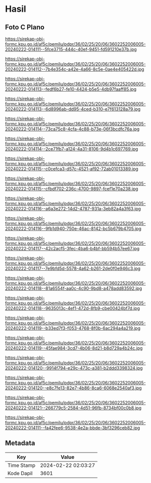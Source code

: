 # Hasil

## Foto C Plano

https://sirekap-obj-formc.kpu.go.id/af5c/pemilu/pdpr/36/02/25/20/06/3602252006005-20240222-014111--5fce3715-444c-40ef-9451-fd591210e37b.jpg

https://sirekap-obj-formc.kpu.go.id/af5c/pemilu/pdpr/36/02/25/20/06/3602252006005-20240222-014112--7b4e354c-a42e-4a66-8c5e-0ae4e405422d.jpg

https://sirekap-obj-formc.kpu.go.id/af5c/pemilu/pdpr/36/02/25/20/06/3602252006005-20240222-014113--fedf6b27-fe10-4424-b5e5-4db97faaff85.jpg

https://sirekap-obj-formc.kpu.go.id/af5c/pemilu/pdpr/36/02/25/20/06/3602252006005-20240222-014113--6d8996ab-dd95-4ced-b310-e7f613128a79.jpg

https://sirekap-obj-formc.kpu.go.id/af5c/pemilu/pdpr/36/02/25/20/06/3602252006005-20240222-014114--73ca75c8-4cfa-4c88-b73e-06f3bcdfc76a.jpg

https://sirekap-obj-formc.kpu.go.id/af5c/pemilu/pdpr/36/02/25/20/06/3602252006005-20240222-014114--2ce71fb7-a124-4a31-8106-9d4b1c697769.jpg

https://sirekap-obj-formc.kpu.go.id/af5c/pemilu/pdpr/36/02/25/20/06/3602252006005-20240222-014115--c0cefca3-d57c-4521-af92-72ab01013389.jpg

https://sirekap-obj-formc.kpu.go.id/af5c/pemilu/pdpr/36/02/25/20/06/3602252006005-20240222-014115--cfbdf702-236c-4700-9897-fcef1e70a238.jpg

https://sirekap-obj-formc.kpu.go.id/af5c/pemilu/pdpr/36/02/25/20/06/3602252006005-20240222-014116--a6a3e272-14d2-4787-931a-3eb82a4a3f63.jpg

https://sirekap-obj-formc.kpu.go.id/af5c/pemilu/pdpr/36/02/25/20/06/3602252006005-20240222-014116--9fb1d940-750e-46ac-8142-bc5b679b4705.jpg

https://sirekap-obj-formc.kpu.go.id/af5c/pemilu/pdpr/36/02/25/20/06/3602252006005-20240222-014117--42c2acf5-3fec-4ba6-b4bf-bb594b57ee67.jpg

https://sirekap-obj-formc.kpu.go.id/af5c/pemilu/pdpr/36/02/25/20/06/3602252006005-20240222-014117--7e9bfd5d-5578-4a62-b261-2de0f0e946c3.jpg

https://sirekap-obj-formc.kpu.go.id/af5c/pemilu/pdpr/36/02/25/20/06/3602252006005-20240222-014118--81a6554f-aa0c-4c90-9bd8-a478add83592.jpg

https://sirekap-obj-formc.kpu.go.id/af5c/pemilu/pdpr/36/02/25/20/06/3602252006005-20240222-014118--9635013c-4ef1-472d-8fb9-cbe00424bf7d.jpg

https://sirekap-obj-formc.kpu.go.id/af5c/pemilu/pdpr/36/02/25/20/06/3602252006005-20240222-014119--b33ed7f3-f053-4768-8f0b-6ac294a4a219.jpg

https://sirekap-obj-formc.kpu.go.id/af5c/pemilu/pdpr/36/02/25/20/06/3602252006005-20240222-014119--45fae984-3cd7-4b06-8d21-b8d729a4b24c.jpg

https://sirekap-obj-formc.kpu.go.id/af5c/pemilu/pdpr/36/02/25/20/06/3602252006005-20240222-014120--9914f794-e29c-473c-a381-b2ddd3398324.jpg

https://sirekap-obj-formc.kpu.go.id/af5c/pemilu/pdpr/36/02/25/20/06/3602252006005-20240222-014120--e8c7fe13-82e7-4b86-8ca6-6068e2540af3.jpg

https://sirekap-obj-formc.kpu.go.id/af5c/pemilu/pdpr/36/02/25/20/06/3602252006005-20240222-014121--266779c5-2584-4d51-96fb-8734bf00c0b8.jpg

https://sirekap-obj-formc.kpu.go.id/af5c/pemilu/pdpr/36/02/25/20/06/3602252006005-20240222-014111--fa42fee6-9538-4e2a-bbde-3bf3296ceb82.jpg


## Metadata

| Key        | Value               |
| ---------- | ------------------- |
| Time Stamp | 2024-02-22 02:03:27 |
| Kode Dapil | 3601                |



